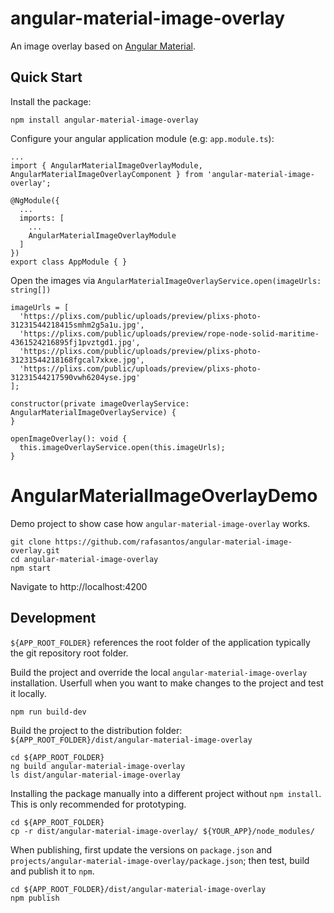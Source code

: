 angular-material-image-overlay
==============================
An image overlay based on [Angular Material](https://material.angular.io/).

Quick Start
-----------
Install the package:

```
npm install angular-material-image-overlay
```

Configure your angular application module (e.g: `app.module.ts`):
```
...
import { AngularMaterialImageOverlayModule, AngularMaterialImageOverlayComponent } from 'angular-material-image-overlay';

@NgModule({
  ...
  imports: [
    ...
    AngularMaterialImageOverlayModule
  ]
})
export class AppModule { }
```

Open the images via `AngularMaterialImageOverlayService.open(imageUrls: string[])`
```
imageUrls = [
  'https://plixs.com/public/uploads/preview/plixs-photo-31231544218415smhm2g5a1u.jpg',
  'https://plixs.com/public/uploads/preview/rope-node-solid-maritime-4361524216895fj1pvztgd1.jpg',
  'https://plixs.com/public/uploads/preview/plixs-photo-31231544218168fgcal7xkxe.jpg',
  'https://plixs.com/public/uploads/preview/plixs-photo-31231544217590vwh6204yse.jpg'
];

constructor(private imageOverlayService: AngularMaterialImageOverlayService) {
}

openImageOverlay(): void {
  this.imageOverlayService.open(this.imageUrls);
}
```

AngularMaterialImageOverlayDemo
===============================
Demo project to show case how `angular-material-image-overlay` works.

```
git clone https://github.com/rafasantos/angular-material-image-overlay.git
cd angular-material-image-overlay
npm start
```

Navigate to http://localhost:4200

Development
-----------
`${APP_ROOT_FOLDER}` references the root folder of the application typically the git repository root folder.

Build the project and override the local `angular-material-image-overlay` installation. Userfull when you want to make changes to the project and test it locally.
```
npm run build-dev
```

Build the project to the distribution folder: `${APP_ROOT_FOLDER}/dist/angular-material-image-overlay`
```
cd ${APP_ROOT_FOLDER}
ng build angular-material-image-overlay
ls dist/angular-material-image-overlay
```

Installing the package manually into a different project without `npm install`. This is only recommended for prototyping.
```
cd ${APP_ROOT_FOLDER}
cp -r dist/angular-material-image-overlay/ ${YOUR_APP}/node_modules/
```

When publishing, first update the versions on `package.json` and `projects/angular-material-image-overlay/package.json`; then test, build and publish it to `npm`.
```
cd ${APP_ROOT_FOLDER}/dist/angular-material-image-overlay
npm publish
```
